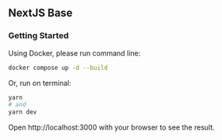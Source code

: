 ## NextJS Base

### Getting Started

Using Docker, please run command line:

```bash
docker compose up -d --build
```

Or, run on terminal:

```bash
yarn
# and
yarn dev
```
Open http://localhost:3000 with your browser to see the result.

